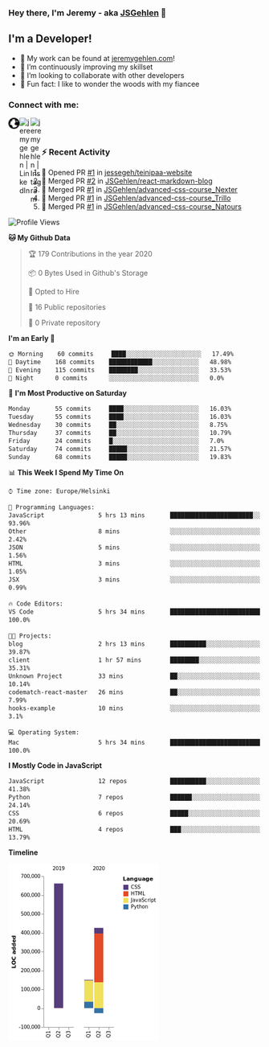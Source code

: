 ### Hey there, I'm Jeremy - aka [JSGehlen][website] 👋

## I'm a Developer! 
- 🔭  My work can be found at [jeremygehlen.com][website]!
- 🌱  I’m continuously improving my skillset
- 👯  I’m looking to collaborate with other developers
- 🌲  Fun fact: I like to wonder the woods with my fiancee

### Connect with me:

[<img align="left" alt="jeremygehlen.com" width="22px" src="https://raw.githubusercontent.com/iconic/open-iconic/master/svg/globe.svg" />][website]
[<img align="left" alt="jeremygehlen | LinkedIn" width="22px" src="https://simpleicons.org/icons/linkedin.svg" />][linkedin]
[<img align="left" alt="jeremygehlen | Instagram" width="22px" src="https://simpleicons.org/icons/instagram.svg" />][instagram]

<br />
<br />


### ⚡️ Recent Activity

<!--START_SECTION:activity-->
1. 💪 Opened PR [#1](https://github.com//jessegeh/teinipaa-website/pull/1) in [jessegeh/teinipaa-website](https://github.com//jessegeh/teinipaa-website)
2. 🎉 Merged PR [#2](https://github.com//JSGehlen/react-markdown-blog/pull/2) in [JSGehlen/react-markdown-blog](https://github.com//JSGehlen/react-markdown-blog)
3. 🎉 Merged PR [#1](https://github.com//JSGehlen/advanced-css-course_Nexter/pull/1) in [JSGehlen/advanced-css-course_Nexter](https://github.com//JSGehlen/advanced-css-course_Nexter)
4. 🎉 Merged PR [#1](https://github.com//JSGehlen/advanced-css-course_Trillo/pull/1) in [JSGehlen/advanced-css-course_Trillo](https://github.com//JSGehlen/advanced-css-course_Trillo)
5. 🎉 Merged PR [#1](https://github.com//JSGehlen/advanced-css-course_Natours/pull/1) in [JSGehlen/advanced-css-course_Natours](https://github.com//JSGehlen/advanced-css-course_Natours)
<!--END_SECTION:activity-->

<!--START_SECTION:waka-->
![Profile Views](http://img.shields.io/badge/Profile%20Views-8-blue)

**🐱 My Github Data** 

> 🏆 179 Contributions in the year 2020
 > 
> 📦 0 Bytes Used in Github's Storage 
 > 
> 💼 Opted to Hire
 > 
> 📜 16 Public repositories
 > 
> 🔑 0 Private repository 
 > 
**I'm an Early 🐤** 

```text
🌞 Morning    60 commits     ████░░░░░░░░░░░░░░░░░░░░░   17.49% 
🌆 Daytime    168 commits    ████████████░░░░░░░░░░░░░   48.98% 
🌃 Evening    115 commits    ████████░░░░░░░░░░░░░░░░░   33.53% 
🌙 Night      0 commits      ░░░░░░░░░░░░░░░░░░░░░░░░░   0.0%

```
📅 **I'm Most Productive on Saturday** 

```text
Monday       55 commits     ████░░░░░░░░░░░░░░░░░░░░░   16.03% 
Tuesday      55 commits     ████░░░░░░░░░░░░░░░░░░░░░   16.03% 
Wednesday    30 commits     ██░░░░░░░░░░░░░░░░░░░░░░░   8.75% 
Thursday     37 commits     ██░░░░░░░░░░░░░░░░░░░░░░░   10.79% 
Friday       24 commits     █░░░░░░░░░░░░░░░░░░░░░░░░   7.0% 
Saturday     74 commits     █████░░░░░░░░░░░░░░░░░░░░   21.57% 
Sunday       68 commits     █████░░░░░░░░░░░░░░░░░░░░   19.83%

```


📊 **This Week I Spend My Time On** 

```text
⌚︎ Time zone: Europe/Helsinki

💬 Programming Languages: 
JavaScript               5 hrs 13 mins       ███████████████████████░░   93.96% 
Other                    8 mins              ░░░░░░░░░░░░░░░░░░░░░░░░░   2.42% 
JSON                     5 mins              ░░░░░░░░░░░░░░░░░░░░░░░░░   1.56% 
HTML                     3 mins              ░░░░░░░░░░░░░░░░░░░░░░░░░   1.05% 
JSX                      3 mins              ░░░░░░░░░░░░░░░░░░░░░░░░░   0.99%

🔥 Code Editors: 
VS Code                  5 hrs 34 mins       █████████████████████████   100.0%

🐱‍💻 Projects: 
blog                     2 hrs 13 mins       ██████████░░░░░░░░░░░░░░░   39.87% 
client                   1 hr 57 mins        ████████░░░░░░░░░░░░░░░░░   35.31% 
Unknown Project          33 mins             ██░░░░░░░░░░░░░░░░░░░░░░░   10.14% 
codematch-react-master   26 mins             ██░░░░░░░░░░░░░░░░░░░░░░░   7.99% 
hooks-example            10 mins             ░░░░░░░░░░░░░░░░░░░░░░░░░   3.1%

💻 Operating System: 
Mac                      5 hrs 34 mins       █████████████████████████   100.0%

```

**I Mostly Code in JavaScript** 

```text
JavaScript               12 repos            ██████████░░░░░░░░░░░░░░░   41.38% 
Python                   7 repos             ██████░░░░░░░░░░░░░░░░░░░   24.14% 
CSS                      6 repos             █████░░░░░░░░░░░░░░░░░░░░   20.69% 
HTML                     4 repos             ███░░░░░░░░░░░░░░░░░░░░░░   13.79%

```


**Timeline**

![Chart not found](https://github.com/JSGehlen/JSGehlen/blob/master/charts/bar_graph.png) 


<!--END_SECTION:waka-->

[website]: https://jeremygehlen.com
[instagram]: https://www.instagram.com/jeremygehlen/
[linkedin]: https://www.linkedin.com/in/jeremy-gehlen/
